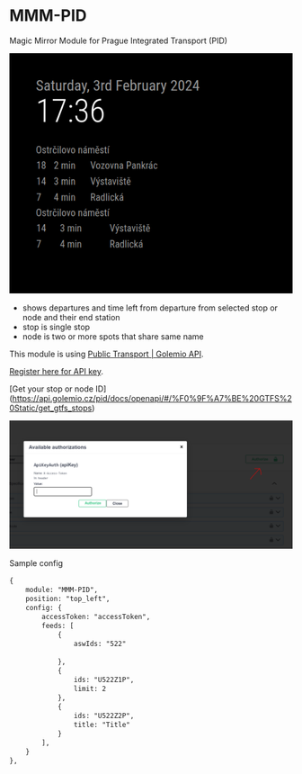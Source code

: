 # MMM-PID
Magic Mirror Module for Prague Integrated Transport (PID)

![Screenshot of PID module](images/module.png)



- shows departures and time left from departure from selected stop or node and their end station
- stop is single stop
- node is two or more spots that share same name 

This module is using [Public Transport | Golemio API](https://api.golemio.cz/pid/docs/openapi/#/%F0%9F%9A%8F%20PID%20Departure%20Boards/get_pid_departureboards).

[Register here for API key](https://api.golemio.cz/api-keys/auth/sign-in).

[Get your stop or node ID] (https://api.golemio.cz/pid/docs/openapi/#/%F0%9F%A7%BE%20GTFS%20Static/get_gtfs_stops)

![Use authenticate on the website](images/auth.png)



Sample config
```
{
    module: "MMM-PID",
    position: "top_left",
    config: {
        accessToken: "accessToken",
        feeds: [
            {
                aswIds: "522"

            },
            {
                ids: "U522Z1P",
                limit: 2
            },
            {
                ids: "U522Z2P",
                title: "Title"
            }
        ],
    }
}, 
```
